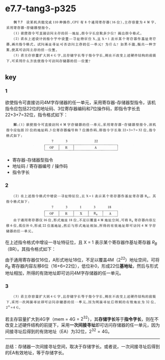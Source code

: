 
# e7.7-tang3-p325

![](assets/e7.7-tang3-p325.png)

## key

### 1

欲使指令可直接访问4M字存储器的任一单元，采用寄存器-存储器型指令，该机指令应包括22位的地址码、3位寄存器编码和7位操作码，即指令字长去22+3+7=32位，指令格式如下：

![](assets/e7.7-tang3-p325-key1.png)

- 寄存器-存储器型指令
- 地址码 / 寄存器编号 / 操作码
- 指令字长

### 2

![](assets/e7.7-tang3-p325-key2.png)

在上述指令格式中增设一寻址特征位，且 X = 1 表示某个寄存器作基址寄存器 $R_B$ （BR）。其指令格式如下：

由于通用寄存器仅16位，A形式地址18位，不足以覆盖4M（$2^{22}$）地址空间，可将 $R_B$ 寄存器内容左移6位（16+6=22位），低位补0，形成22位**基地址**，然后与形式地址相加，所得的有效地址即可访问4M字存储器的任一单元。

### 3

![](assets/e7.7-tang3-p325-key3.png)

若主存容量扩大到4G字（mem = 4G = $2^{32}$），其**存储字长**等于**指令字长**，则在不改变上述硬件结构的前提下，采用**一次间接寻址**即可访问存储器的任一单元，因为间接寻址后得到的有效地址（EA）为32位，$2^{32}=4\text{G}$。

---

总结：存储器一次间接寻址空间，取决于存储字长。或者说，一次间接寻址后得到的EA有效地址，等于存储字长。


